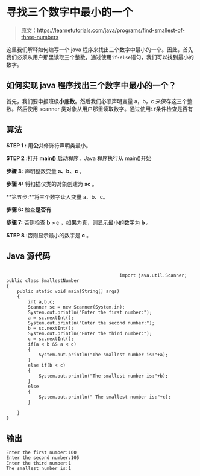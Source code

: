 # 寻找三个数字中最小的一个

> 原文：<https://learnetutorials.com/java/programs/find-smallest-of-three-numbers>

这里我们解释如何编写一个 java 程序来找出三个数字中最小的一个。因此，首先我们必须从用户那里读取三个整数，通过使用`if-else`语句，我们可以找到最小的数字。

## 如何实现 java 程序找出三个数字中最小的一个？

首先，我们要申报班级**小底数**。然后我们必须声明变量 a，b，c 来保存这三个整数。然后使用 scanner 类对象从用户那里读取数字。通过使用`if`条件检查是否有

## 算法

****STEP 1** :** 用**公共**修饰符声明类最小。

**STEP 2** :打开 **main()** 启动程序，Java 程序执行从 main()开始

**步骤 3:** 声明整数变量 **a、b、c** 。

**步骤 4:** 将扫描仪类的对象创建为 **sc** 。

**第五步:**将三个数字读入变量 a、b、c。

**步骤 6:** 检查**是否有**

**步骤 7:** 否则检查 **b > c** ，如果为真，则显示最小的数字为 **b** 。

**STEP 8** :否则显示最小的数字是 **c** 。

## Java 源代码

```

                                          import java.util.Scanner;
public class SmallestNumber 
{
    public static void main(String[] args) 
    {
        int a,b,c;
        Scanner sc = new Scanner(System.in);
        System.out.println("Enter the first number:");
        a = sc.nextInt();
        System.out.println("Enter the second number:");
        b = sc.nextInt();
        System.out.println("Enter the third number:");
        c = sc.nextInt();
        if(a < b && a < c)
        {
            System.out.println("The smallest number is:"+a);
        }
        else if(b < c)
        {
            System.out.println("The smallest number is:"+b);
        }
        else
        {
            System.out.println(" The smallest number is:"+c);
        }

    }
}

```

## 输出

```
Enter the first number:100
Enter the second number:105
Enter the third number:1
The smallest number is:1
```